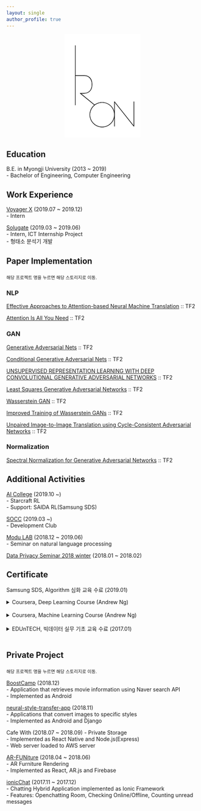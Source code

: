 ```yaml
---
layout: single 
author_profile: true
---
```


<p align="center"><img src="/assets/images/iron_mark.jpg" width="200"></p>

## Education
B.E. in Myongji University (2013 ~ 2019)<br>
\- Bachelor of Engineering, Computer Engineering<br>


## Work Experience
[Voyager X](https://www.voyagerx.com) (2019.07 ~ 2019.12)<br>
\- Intern<br>

[Solugate](http://www.solugate.com) (2019.03 ~ 2019.06)<br>
\- Intern, ICT Internship Project<br>
\- 형태소 분석기 개발<br>


## Paper Implementation 
<sub>해당 프로젝트 명을 누르면 해당 스토리지로 이동.</sub>
<br>

### NLP
[Effective Approaches to Attention-based Neural Machine Translation](https://github.com/thisisiron/nmt-attention-tf) :: TF2

[Attention Is All You Need](https://github.com/thisisiron/transformer-tf) :: TF2

### GAN
[Generative Adversarial Nets](https://github.com/thisisiron/TF2-GAN/tree/master/gan) :: TF2

[Conditional Generative Adversarial Nets](https://github.com/thisisiron/TF2-GAN/tree/master/cgan)  :: TF2

[UNSUPERVISED REPRESENTATION LEARNING WITH DEEP CONVOLUTIONAL GENERATIVE ADVERSARIAL NETWORKS](https://github.com/thisisiron/TF2-GAN/tree/master/dcgan) :: TF2

[Least Squares Generative Adversarial Networks](https://github.com/thisisiron/TF2-GAN/tree/master/lsgan) :: TF2

[Wasserstein GAN](https://github.com/thisisiron/TF2-GAN/tree/master/wgan) :: TF2

[Improved Training of Wasserstein GANs](https://github.com/thisisiron/TF2-GAN/tree/master/wgan-gp) :: TF2

[Unpaired Image-to-Image Translation using Cycle-Consistent Adversarial Networks](https://github.com/thisisiron/TF2-GAN/tree/master/cyclegan) :: TF2

### Normalization
[Spectral Normalization for Generative Adversarial Networks](https://github.com/thisisiron/spectral_normalization-tf2) :: TF2


## Additional Activities
[AI College](http://aic.yangjaehub.com/) (2019.10 ~)<br>
\- Starcraft RL<br>
\- Support: SAIDA RL(Samsung SDS)<br>

[SOCC](http://socc-io.github.io/home/) (2019.03 ~)<br>
\- Development Club<br>

[Modu LAB](http://www.modulabs.co.kr) (2018.12 ~ 2019.06)<br>
\- Seminar on natural language processing<br>

[Data Privacy Seminar 2018 winter](http://hmcl.mju.ac.kr/doku.php?id=lab:labmain) (2018.01 ~ 2018.02)


## Certificate
Samsung SDS, Algorithm 심화 교육 수료 (2019.01)
<br>

<details>
<summary>Coursera, Deep Learning Course (Andrew Ng)</summary>
<br>
<img src="/assets/images/NNandDL.PNG" width="400">
<img src="/assets/images/Improving_DNN.PNG" width="400">
<img src="/assets/images/Structuring_ML_Projects.PNG" width="400">
<img src="/assets/images/coursera_CNN.PNG" width="400">
<img src="/assets/images/coursera_RNN.PNG" width="400">
</details>
<br>

<details>
<summary>Coursera, Machine Learning Course (Andrew Ng)</summary>
<br>
<img src="/assets/images/MLCertificate.PNG" width="400">
</details>
<br>

<details>
<summary>EDUnTECH, 빅데이터 실무 기초 교육 수료 (2017.01)</summary>
<br>
<img src="/assets/images/BigdataCertificate.PNG" width="400">
</details>
<br>


## Private Project
<sub>해당 프로젝트 명을 누르면 해당 스토리지로 이동.</sub>
<br>

[BoostCamp](https://github.com/thisisiron/BoostCamp) (2018.12)<br>
\- Application that retrieves movie information using Naver search API<br>
\- Implemented as Android<br>

[neural-style-transfer-app](https://github.com/thisisiron/neural-style-transfer-app) (2018.11)<br>
\- Applications that convert images to specific styles<br>
\- Implemented as Android and Django<br>

Cafe With (2018.07 ~ 2018.09) - Private Storage<br>
\- Implemented as React Native and Node.js(Express)<br>
\- Web server loaded to AWS server <br>

[AR-FUNiture](https://github.com/hyuk22/AR-FUNiture) (2018.04 ~ 2018.06)<br>
\- AR Furniture Rendering<br>
\- Implemented as React, AR.js and Firebase<br>

[ionicChat](https://github.com/thisisiron/ionicChat) (2017.11 ~ 2017.12)<br>
\- Chatting Hybrid Application implemented as Ionic Framework<br>
\- Features: Openchatting Room, Checking Online/Offline, Counting unread messages<br>
